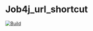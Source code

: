 # Job4j_url_shortcut

[![Build](https://github.com/CyberfuzZ-Apps/job4j_url_shortcut/actions/workflows/maven.yml/badge.svg)](https://github.com/CyberfuzZ-Apps/job4j_url_shortcut/actions/workflows/maven.yml)

